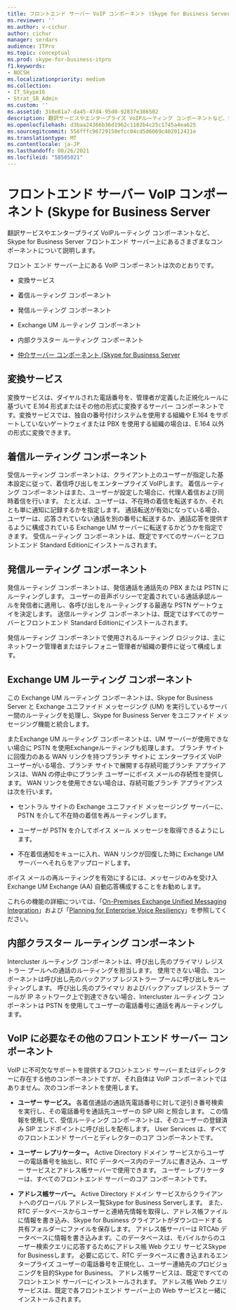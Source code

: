 ```yaml
---
title: フロントエンド サーバー VoIP コンポーネント (Skype for Business Server
ms.reviewer: ''
ms.author: v-cichur
author: cichur
manager: serdars
audience: ITPro
ms.topic: conceptual
ms.prod: skype-for-business-itpro
f1.keywords:
- NOCSH
ms.localizationpriority: medium
ms.collection:
- IT_Skype16
- Strat_SB_Admin
ms.custom: ''
ms.assetid: 310e81a7-da45-47d4-95d0-92837e386502
description: 翻訳サービスやエンタープライズ VoIPルーティング コンポーネントなど、Skype for Business Server フロントエンド サーバー上にあるさまざまなコンポーネントについて説明します。
ms.openlocfilehash: d3baa24366b36d1962c1102b4c25c1745a4ea625
ms.sourcegitcommit: 556fffc96729150efcc04cd5d6069c402012421e
ms.translationtype: MT
ms.contentlocale: ja-JP
ms.lasthandoff: 08/26/2021
ms.locfileid: "58585021"
---
```

# <a name="front-end-server-voip-components-for-skype-for-business-server"></a>フロントエンド サーバー VoIP コンポーネント (Skype for Business Server

翻訳サービスやエンタープライズ VoIPルーティング コンポーネントなど、Skype for Business Server フロントエンド サーバー上にあるさまざまなコンポーネントについて説明します。

フロント エンド サーバー上にある VoIP コンポーネントは次のとおりです。

- 変換サービス

- 着信ルーティング コンポーネント

- 発信ルーティング コンポーネント

- Exchange UM ルーティング コンポーネント

- 内部クラスター ルーティング コンポーネント

- [仲介サーバー コンポーネント (Skype for Business Server](mediation-server.md)

## <a name="translation-service"></a>変換サービス

変換サービスは、ダイヤルされた電話番号を、管理者が定義した正規化ルールに基づいて E.164 形式またはその他の形式に変換するサーバー コンポーネントです。変換サービスでは、独自の番号付けシステムを使用する組織や E.164 をサポートしていないゲートウェイまたは PBX を使用する組織の場合は、E.164 以外の形式に変換できます。

## <a name="inbound-routing-component"></a>着信ルーティング コンポーネント

受信ルーティング コンポーネントは、クライアント上のユーザーが指定した基本設定に従って、着信呼び出しをエンタープライズ VoIPします。 着信ルーティング コンポーネントはまた、ユーザーが設定した場合に、代理人着信および同時着信を行います。 たとえば、ユーザーは、不在時の着信を転送するか、それとも単に通知に記録するかを指定します。 通話転送が有効になっている場合、ユーザーは、応答されていない通話を別の番号に転送するか、通話応答を提供するように構成されている Exchange UM サーバーに転送するかどうかを指定できます。 受信ルーティング コンポーネントは、既定ですべてのサーバーとフロントエンド Standard Editionにインストールされます。

## <a name="outbound-routing-component"></a>発信ルーティング コンポーネント

発信ルーティング コンポーネントは、発信通話を通話先の PBX または PSTN にルーティングします。 ユーザーの音声ポリシーで定義されている通話承認ルールを発信者に適用し、各呼び出しをルーティングする最適な PSTN ゲートウェイを決定します。 送信ルーティング コンポーネントは、既定ではすべてのサーバーとフロントエンド Standard Editionにインストールされます。

発信ルーティング コンポーネントで使用されるルーティング ロジックは、主にネットワーク管理者またはテレフォニー管理者が組織の要件に従って構成します。

## <a name="exchange-um-routing-component"></a>Exchange UM ルーティング コンポーネント

この Exchange UM ルーティング コンポーネントは、Skype for Business Server と Exchange ユニファイド メッセージング (UM) を実行しているサーバー間のルーティングを処理し、Skype for Business Server をユニファイド メッセージング機能と統合します。

またExchange UM ルーティング コンポーネントは、UM サーバーが使用できない場合に PSTN を使用Exchangeルーティングも処理します。 ブランチ サイトに回復力のある WAN リンクを持つブランチ サイトに エンタープライズ VoIP ユーザーがいる場合、ブランチ サイトで展開する存続可能ブランチ アプライアンスは、WAN の停止中にブランチ ユーザーにボイス メールの存続性を提供します。 WAN リンクを使用できない場合は、存続可能ブランチ アプライアンスは次を行います。

- セントラル サイトの Exchange ユニファイド メッセージング サーバーに、PSTN を介して不在時の着信を再ルーティングします。

- ユーザーが PSTN を介してボイス メール メッセージを取得できるようにします。

- 不在着信通知をキューに入れ、WAN リンクが回復した時に Exchange UM サーバーへそれらをアップロードします。

ボイス メールの再ルーティングを有効にするには、メッセージのみを受け入Exchange UM Exchange (AA) 自動応答構成することをお勧めします。

これらの機能の詳細については、「[On-Premises Exchange Unified Messaging Integration](/previous-versions/office/lync-server-2013/lync-server-2013-planning-for-exchange-unified-messaging-integration)」および「[Planning for Enterprise Voice Resiliency](/previous-versions/office/lync-server-2013/lync-server-2013-planning-for-enterprise-voice-resiliency)」を参照してください。

## <a name="intercluster-routing-component"></a>内部クラスター ルーティング コンポーネント

Intercluster ルーティング コンポーネントは、呼び出し先のプライマリ レジストラー プールへの通話のルーティングを担当します。 使用できない場合、コンポーネントは呼び出し先のバックアップ レジストラー プールに呼び出しをルーティングします。 呼び出し先のプライマリ およびバックアップ レジストラー プールが IP ネットワーク上で到達できない場合、Intercluster ルーティング コンポーネントは PSTN を使用してユーザーの電話番号に通話を再ルーティングします。

## <a name="other-front-end-server-components-required-for-voip"></a>VoIP に必要なその他のフロントエンド サーバー コンポーネント

VoIP に不可欠なサポートを提供するフロントエンド サーバーまたはディレクターに存在する他のコンポーネントですが、それ自体は VoIP コンポーネントではありません。次のコンポーネントを使用します。

- **ユーザー サービス。** 各着信通話の通話先電話番号に対して逆引き番号検索を実行し、その電話番号を通話先ユーザーの SIP URI と照合します。 この情報を使用して、受信ルーティング コンポーネントは、そのユーザーの登録済み SIP エンドポイントに呼び出しを配布します。 User Services は、すべてのフロントエンド サーバーとディレクターのコア コンポーネントです。

- **ユーザー レプリケーター。** Active Directory ドメイン サービスからユーザーの電話番号を抽出し、RTC データベース内のテーブルに書き込み、ユーザー サービスとアドレス帳サーバーで使用できます。 ユーザー レプリケーターは、すべてのフロントエンド サーバーのコア コンポーネントです。

- **アドレス帳サーバー。** Active Directory ドメイン サービスからクライアントへのグローバル アドレス一覧Skype for Business Serverします。 また、RTC データベースからユーザーと連絡先情報を取得し、アドレス帳ファイルに情報を書き込み、Skype for Business クライアントがダウンロードする共有フォルダーにファイルを保存します。 アドレス帳サーバーは RTCAb データベースに情報を書き込みます。このデータベースは、モバイルからのユーザー検索クエリに応答するためにアドレス帳 Web クエリ サービスSkype for Businessします。 必要に応じて、RTC データベースに書き込まれるエンタープライズ ユーザーの電話番号を正規化し、ユーザー連絡先のプロビジョニングを目的Skype for Business。 アドレス帳サービスは、既定ですべてのフロントエンド サーバーにインストールされます。 アドレス帳 Web クエリ サービスは、既定で各フロントエンド サーバー上の Web サービスと一緒にインストールされます。
